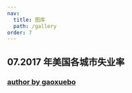 ```yaml
---
nav:
  title: 图库
  path: /gallery
order: 7
---
```


## 07.2017 年美国各城市失业率

### [author by gaoxuebo](https://github.com/gaoxuebo)

<code src= './countyUnemployment/index.tsx'>
